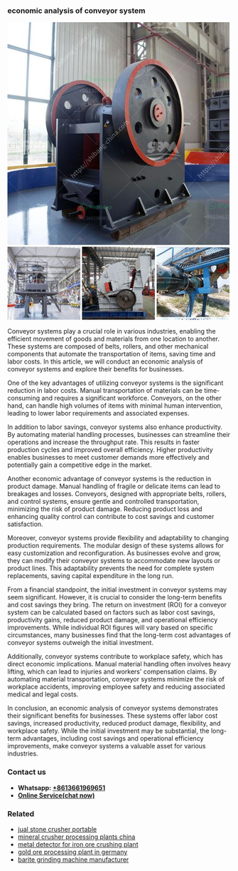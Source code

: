 <h3>economic analysis of conveyor system</h3><img src='1702260279.jpg' alt=''><p>Conveyor systems play a crucial role in various industries, enabling the efficient movement of goods and materials from one location to another. These systems are composed of belts, rollers, and other mechanical components that automate the transportation of items, saving time and labor costs. In this article, we will conduct an economic analysis of conveyor systems and explore their benefits for businesses.</p><p>One of the key advantages of utilizing conveyor systems is the significant reduction in labor costs. Manual transportation of materials can be time-consuming and requires a significant workforce. Conveyors, on the other hand, can handle high volumes of items with minimal human intervention, leading to lower labor requirements and associated expenses.</p><p>In addition to labor savings, conveyor systems also enhance productivity. By automating material handling processes, businesses can streamline their operations and increase the throughput rate. This results in faster production cycles and improved overall efficiency. Higher productivity enables businesses to meet customer demands more effectively and potentially gain a competitive edge in the market.</p><p>Another economic advantage of conveyor systems is the reduction in product damage. Manual handling of fragile or delicate items can lead to breakages and losses. Conveyors, designed with appropriate belts, rollers, and control systems, ensure gentle and controlled transportation, minimizing the risk of product damage. Reducing product loss and enhancing quality control can contribute to cost savings and customer satisfaction.</p><p>Moreover, conveyor systems provide flexibility and adaptability to changing production requirements. The modular design of these systems allows for easy customization and reconfiguration. As businesses evolve and grow, they can modify their conveyor systems to accommodate new layouts or product lines. This adaptability prevents the need for complete system replacements, saving capital expenditure in the long run.</p><p>From a financial standpoint, the initial investment in conveyor systems may seem significant. However, it is crucial to consider the long-term benefits and cost savings they bring. The return on investment (ROI) for a conveyor system can be calculated based on factors such as labor cost savings, productivity gains, reduced product damage, and operational efficiency improvements. While individual ROI figures will vary based on specific circumstances, many businesses find that the long-term cost advantages of conveyor systems outweigh the initial investment.</p><p>Additionally, conveyor systems contribute to workplace safety, which has direct economic implications. Manual material handling often involves heavy lifting, which can lead to injuries and workers' compensation claims. By automating material transportation, conveyor systems minimize the risk of workplace accidents, improving employee safety and reducing associated medical and legal costs.</p><p>In conclusion, an economic analysis of conveyor systems demonstrates their significant benefits for businesses. These systems offer labor cost savings, increased productivity, reduced product damage, flexibility, and workplace safety. While the initial investment may be substantial, the long-term advantages, including cost savings and operational efficiency improvements, make conveyor systems a valuable asset for various industries.</p><h3>Contact us</h3><ul><li><strong>Whatsapp:&nbsp;<a href="https://wa.me/8613661969651">+8613661969651</a></strong></li><li><a href="https://swt.shibang-china.com/?git&amp;zhl&amp;economic analysis of conveyor system"><strong>Online Service(chat now)</strong></a></li></ul><h3>Related</h3><ul><li><a href='jual stone crusher portable.md'>jual stone crusher portable</a></li><li><a href='mineral crusher processing plants china.md'>mineral crusher processing plants china</a></li><li><a href='metal detector for iron ore crushing plant.md'>metal detector for iron ore crushing plant</a></li><li><a href='gold ore processing plant in germany.md'>gold ore processing plant in germany</a></li><li><a href='barite grinding machine manufacturer.md'>barite grinding machine manufacturer</a></li></ul>